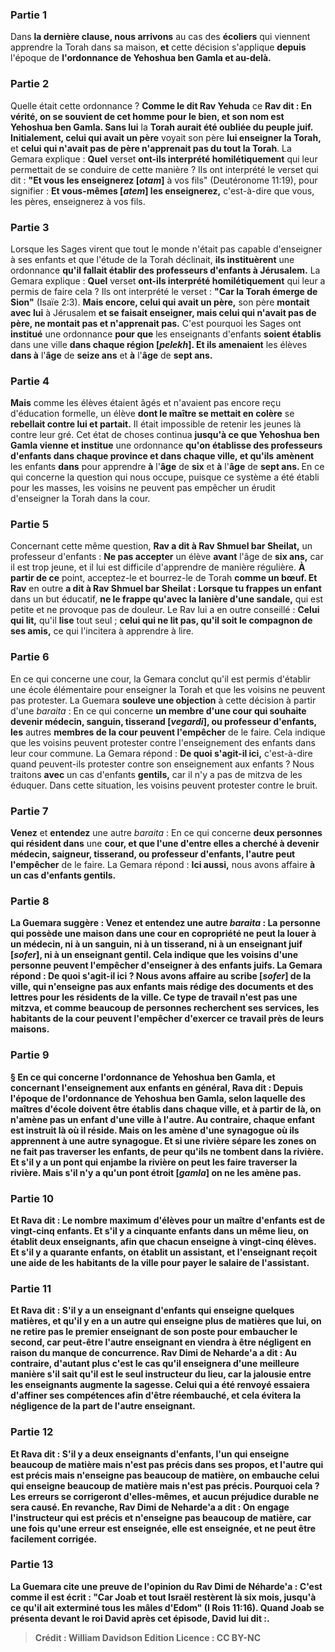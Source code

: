 
### Partie 1
Dans <b>la dernière clause, nous arrivons</b> au cas des <b>écoliers</b> qui viennent apprendre la Torah dans sa maison, <b>et</b> cette décision s'applique <b>depuis</b> l'époque de <b>l'ordonnance de Yehoshua ben Gamla et au-delà.</b>

### Partie 2
Quelle était cette ordonnance ? <b>Comme le dit Rav Yehuda</b> ce <b>Rav dit : En vérité, on se souvient de cet homme pour le bien, et son nom est Yehoshua ben Gamla. Sans lui</b> la <b>Torah aurait été oubliée du peuple juif. Initialement, celui qui avait un père</b> voyait son père <b>lui enseigner la Torah,</b> et <b>celui qui n'avait pas de père n'apprenait pas du tout la Torah</b>. La Gemara explique : <b>Quel</b> verset <b>ont-ils interprété homilétiquement</b> qui leur permettait de se conduire de cette manière ? Ils ont interprété le verset qui dit : <b>"Et vous les enseignerez [<i>otam</i>]</b> à vos fils" (Deutéronome 11:19), pour signifier : <b>Et vous-mêmes [<i>atem</i>] les enseignerez,</b> c'est-à-dire que vous, les pères, enseignerez à vos fils.

### Partie 3
Lorsque les Sages virent que tout le monde n'était pas capable d'enseigner à ses enfants et que l'étude de la Torah déclinait, <b>ils instituèrent</b> une ordonnance <b>qu'il fallait établir des professeurs d'enfants à Jérusalem.</b> La Gemara explique : <b>Quel</b> verset <b>ont-ils interprété homilétiquement</b> qui leur a permis de faire cela ? Ils ont interprété le verset : <b>"Car la Torah émerge de Sion"</b> (Isaïe 2:3). <b>Mais encore, celui qui avait un père,</b> son père <b>montait avec lui</b> à Jérusalem <b>et se faisait enseigner, mais celui qui n'avait pas de père, ne montait pas et n'apprenait pas.</b> C'est pourquoi les Sages ont <b>institué</b> une ordonnance <b>pour que</b> les enseignants d'enfants <b>soient établis</b> dans une ville <b>dans chaque région [<i>pelekh</i>]. Et ils amenaient</b> les élèves <b>dans à</b> l'<b>âge</b> de <b>seize ans</b> et <b>à</b> l'<b>âge</b> de <b>sept ans.</b>

### Partie 4
<b>Mais</b> comme les élèves étaient âgés et n'avaient pas encore reçu d'éducation formelle, un élève <b>dont le maître se mettait en colère</b> se <b>rebellait contre lui et partait.</b> Il était impossible de retenir les jeunes là contre leur gré. Cet état de choses continua <b>jusqu'à ce que Yehoshua ben Gamla vienne et institue</b> une ordonnance <b>qu'on établisse des professeurs d'enfants dans chaque province et dans chaque ville, et qu'ils</b> <b>amènent</b> les enfants <b>dans</b> pour apprendre <b>à</b> l'<b>âge</b> de <b>six</b> et <b>à</b> l'<b>âge</b> de <b>sept ans. </b> En ce qui concerne la question qui nous occupe, puisque ce système a été établi pour les masses, les voisins ne peuvent pas empêcher un érudit d'enseigner la Torah dans la cour.

### Partie 5
Concernant cette même question, <b>Rav a dit à Rav Shmuel bar Sheilat,</b> un professeur d'enfants : <b>Ne pas accepter</b> un élève <b>avant</b> l'âge de <b>six ans,</b> car il est trop jeune, et il lui est difficile d'apprendre de manière régulière. <b>À partir de ce</b> point, acceptez-le et bourrez-le</b> de Torah <b>comme un bœuf. Et Rav</b> en outre <b>a dit à Rav Shmuel bar Sheilat : Lorsque tu frappes un enfant</b> dans un but éducatif, <b>ne le frappe qu'avec la lanière d'une sandale,</b> qui est petite et ne provoque pas de douleur. Le Rav lui a en outre conseillé : <b>Celui qui lit,</b> qu'il <b>lise</b> tout seul ; <b>celui qui ne lit pas, qu'il soit le compagnon de ses amis,</b> ce qui l'incitera à apprendre à lire.

### Partie 6
En ce qui concerne une cour, la Gemara conclut qu'il est permis d'établir une école élémentaire pour enseigner la Torah et que les voisins ne peuvent pas protester. La Guemara <b>souleve une objection</b> à cette décision à partir d'une <i>baraita</i> : En ce qui concerne <b>un membre d'une cour qui souhaite devenir médecin, sanguin, tisserand [<i>vegardi</i>], ou professeur d'enfants, les</b> autres <b>membres de la cour peuvent l'empêcher</b> de le faire. Cela indique que les voisins peuvent protester contre l'enseignement des enfants dans leur cour commune. La Gemara répond : <b>De quoi s'agit-il ici,</b> c'est-à-dire quand peuvent-ils protester contre son enseignement aux enfants ? Nous traitons <b>avec</b> un cas d'enfants <b>gentils,</b> car il n'y a pas de mitzva de les éduquer. Dans cette situation, les voisins peuvent protester contre le bruit.

### Partie 7
<b>Venez</b> et <b>entendez</b> une autre <i>baraita</i> : En ce qui concerne <b>deux personnes qui résident dans</b> une <b>cour, et que l'une d'entre elles a cherché à devenir médecin, saigneur, tisserand, ou professeur d'enfants, l'autre peut l'empêcher</b> de le faire. La Gemara répond : <b>Ici aussi,</b> nous avons affaire <b>à un cas d'enfants <b>gentils.</b>

### Partie 8
La Guemara suggère : <b>Venez</b> et <b>entendez</b> une autre <i>baraita</i> : <b>La personne qui possède une maison dans une cour en copropriété ne peut la louer à un médecin, ni à un sanguin, ni à un tisserand, ni à un enseignant juif [<i>sofer</i>], ni à un enseignant gentil.</b> Cela indique que les voisins d'une personne peuvent l'empêcher d'enseigner à des enfants juifs. La Gemara répond : <b>De quoi s'agit-il ici ?</b> Nous avons affaire <b>au scribe [<i>sofer</i>] de la ville,</b> qui n'enseigne pas aux enfants mais rédige des documents et des lettres pour les résidents de la ville. Ce type de travail n'est pas une mitzva, et comme beaucoup de personnes recherchent ses services, les habitants de la cour peuvent l'empêcher d'exercer ce travail près de leurs maisons.

### Partie 9
§ En ce qui concerne l'ordonnance de Yehoshua ben Gamla, et concernant l'enseignement aux enfants en général, <b>Rava dit : Depuis</b> l'époque de <b>l'ordonnance de Yehoshua ben Gamla,</b> selon laquelle des maîtres d'école doivent être établis dans chaque ville, <b>et à partir de là, on n'amène pas un enfant d'une ville à l'autre.</b> Au contraire, chaque enfant est instruit là où il réside. <b>Mais on les amène d'une synagogue</b> où ils apprennent <b>à une autre synagogue. Et si une rivière sépare</b> les zones <b>on ne fait pas traverser</b> les enfants, de peur qu'ils ne tombent dans la rivière. <b>Et s'il y a un pont</b> qui enjambe la rivière <b>on peut les faire</b> traverser la rivière. <b>Mais s'il n'y a</b> qu'un <b>pont étroit [<i>gamla</i>] on ne les amène pas</b>.

### Partie 10
<b>Et Rava dit :</b> Le <b>nombre maximum</b> d'élèves pour un <b>maître d'enfants</b> est de <b>vingt-cinq enfants. Et s'il y a cinquante</b> enfants dans un même lieu, <b>on établit deux</b> enseignants, afin que chacun enseigne à vingt-cinq élèves. <b>Et s'il y a quarante</b> enfants, <b>on établit un assistant, et</b> l'enseignant <b>reçoit une aide de</b> les habitants de <b>la ville</b> pour payer le salaire de l'assistant.

### Partie 11
<b>Et Rava dit :</b> S'il y a <b>un enseignant d'enfants qui enseigne</b> quelques matières, <b>et qu'il y en a un autre qui enseigne plus</b> de matières <b>que lui, on ne retire pas</b> le premier enseignant de son poste pour embaucher le second, car <b>peut-être</b> l'autre enseignant <b>en viendra à être négligent</b> en raison du manque de concurrence. <b>Rav Dimi de Neharde'a a dit :</b> Au contraire, <b>d'autant plus</b> c'est le cas qu'il <b>enseignera</b> d'une <b>meilleure</b> manière s'il sait qu'il est le seul instructeur du lieu, car <b>la jalousie entre les enseignants augmente la sagesse.</b> Celui qui a été renvoyé essaiera d'affiner ses compétences afin d'être réembauché, et cela évitera la négligence de la part de l'autre enseignant.

### Partie 12
<b>Et Rava dit :</b> S'il y a <b>deux enseignants d'enfants, l'un</b> qui <b>enseigne</b> beaucoup de matière <b>mais n'est pas précis</b> dans ses propos, <b>et l'autre</b> qui <b>est précis mais n'enseigne pas</b> beaucoup de matière, <b>on embauche celui qui enseigne</b> beaucoup de matière <b>mais n'est pas précis.</b> Pourquoi cela ? <b>Les erreurs se corrigeront d'elles-mêmes,</b> et aucun préjudice durable ne sera causé. En revanche, <b>Rav Dimi de Neharde'a a dit : On engage</b> l'instructeur <b>qui est précis et n'enseigne</b> pas beaucoup de matière, <b>car une fois qu'une erreur est enseignée, elle est enseignée,</b> et ne peut être facilement corrigée.

### Partie 13
La Guemara cite une preuve de l'opinion du Rav Dimi de Néharde'a : C'est <b>comme il est écrit : "Car Joab et tout Israël restèrent là six mois, jusqu'à ce qu'il ait exterminé tous les mâles d'Edom"</b> (I Rois 11:16). <b>Quand</b> Joab <b>se présenta devant</b> le roi <b>David</b> après cet épisode, David <b>lui dit :</b>.

>Crédit : William Davidson Edition
>Licence : CC BY-NC
